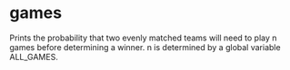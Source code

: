 # games
Prints the probability that two evenly matched teams will need to play n games before determining a winner.  n is determined by a global variable ALL_GAMES.
